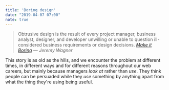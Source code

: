 ```yaml
---
title: 'Boring design'
date: "2019-04-07 07:00"
note: true
---
```


> Obtrusive design is the result of every project manager, business analyst, designer, and developer unwilling or unable to question ill-considered business requirements or design decisions. <cite><a href="https://jeremy.codes/blog/make-it-boring/">Make it Boring</a> &#8212; Jeremy Wagner

This story is as old as the hills, and we encounter the problem at different times, in different ways and for different reasons throughout our web careers, but mainly because managers _look at_ rather than _use_. They think people can be persuaded while they _use_ something by anything apart from what the thing they're using being useful.
